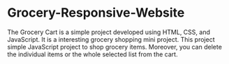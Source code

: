 # Grocery-Responsive-Website
The Grocery Cart is a simple project developed using HTML, CSS, and JavaScript. It is a interesting grocery shopping mini project.  This project simple JavaScript project to shop grocery items. Moreover, you can delete the individual items or the whole selected list from the cart.
